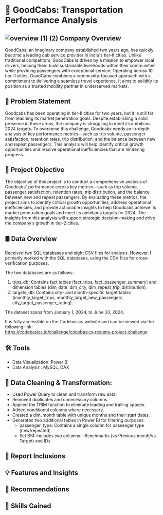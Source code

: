 # 🚖 GoodCabs: Transportation Performance Analysis


## ![overview (1) (2)](https://github.com/user-attachments/assets/e81fcb5d-dffa-4698-be85-84ce874ceb84) Company Overview

GoodCabs, an imaginary company established two years ago, has quickly become a leading cab service provider in India's tier-II cities. Unlike traditional competitors, GoodCabs is driven by a mission to empower local drivers, helping them build sustainable livelihoods within their communities while providing passengers with exceptional service. Operating across 10 tier-II cities, GoodCabs combines a community-focused approach with a commitment to delivering a seamless travel experience. It aims to solidify its position as a trusted mobility partner in underserved markets.

## 🔎 Problem Statement

Goodcabs has been operating in tier-II cities for two years, but it is still far from reaching its market penetration goals. Despite establishing a solid presence in these areas, the company is struggling to meet its ambitious 2024 targets. 
To overcome this challenge, Goodcabs needs an in-depth analysis of key performance metrics—such as trip volume, passenger satisfaction, retention rates, trip distribution, and the balance between new and repeat passengers. This analysis will help identify critical growth opportunities and resolve operational inefficiencies that are hindering progress.

## 🎯 Project Objective

The objective of this project is to conduct a comprehensive analysis of Goodcabs' performance across key metrics—such as trip volume, passenger satisfaction, retention rates, trip distribution, and the balance between new and repeat passengers. By evaluating these metrics, the project aims to identify critical growth opportunities, address operational inefficiencies, and provide actionable insights to help Goodcabs achieve its market penetration goals and meet its ambitious targets for 2024.
The insights from this analysis will support strategic decision-making and drive the company’s growth in tier-2 cities.

## 🛢 Data Overview

Received two SQL databases and eight CSV files for analysis. However, I primarily worked with the SQL databases, using the CSV files for cross-verification purposes.

The two databases are as follows:

1. trips_db: Contains fact tables (fact_trips, fact_passenger_summary) and dimension tables (dim_date, dim_city, dim_repeat_trip_distribution).
2. targets_db: Contains city- and month-specific target tables (monthly_target_trips, monthly_target_new_passengers, city_target_passenger_rating).

The dataset spans from January 1, 2024, to June 30, 2024.

It is fully accessible on the Codebasics website and can be viewed via the following link:  
https://codebasics.io/challenge/codebasics-resume-project-challenge

## 🛠️ Tools

- Data Visualization: Power BI
- Data Analysis : MySQL, DAX

## 🧹️ Data Cleaning & Transformation:

- Used Power Query to clean and transform raw data.  
- Removed duplicates and unnecessary columns.  
- Applied the TRIM function to eliminate leading and trailing spaces.  
- Added conditional columns where necessary.  
- Created a dim_month table with unique months and their start dates.  
- Generated two additional tables in Power BI for filtering purposes:  
  - passenger_type: Contains a single column for passenger type (new/repeated).  
  - Set BM: Includes two columns—Benchmarks (vs Previous month/vs Target) and IDs.


## 📑 Report Inclusions

## 💡 Features and Insights

## 📝 Recommendations

## 🧠 Skills Gained
